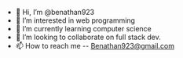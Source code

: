 - 👋 Hi, I’m @benathan923
- 👀 I’m interested in web programming
- 🌱 I’m currently learning computer science
- 💞️ I’m looking to collaborate on full stack dev.
- 📫 How to reach me --  Benathan923@gmail.com

<!---
benathan923/benathan923 is a ✨ special ✨ repository because its `README.md` (this file) appears on your GitHub profile.
You can click the Preview link to take a look at your changes.
--->
